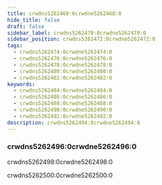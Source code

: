 ```yaml
---
title: crwdns5262468:0crwdne5262468:0
hide_title: false
draft: false
sidebar_label: crwdns5262470:0crwdne5262470:0
sidebar_position: crwdns5262472:0crwdne5262472:0
tags:
  - crwdns5262474:0crwdne5262474:0
  - crwdns5262476:0crwdne5262476:0
  - crwdns5262478:0crwdne5262478:0
  - crwdns5262480:0crwdne5262480:0
  - crwdns5262482:0crwdne5262482:0
keywords:
  - crwdns5262484:0crwdne5262484:0
  - crwdns5262486:0crwdne5262486:0
  - crwdns5262488:0crwdne5262488:0
  - crwdns5262490:0crwdne5262490:0
  - crwdns5262492:0crwdne5262492:0
description: crwdns5262494:0crwdne5262494:0
---
```


### crwdns5262496:0crwdne5262496:0

crwdns5262498:0crwdne5262498:0

crwdns5262500:0crwdne5262500:0
